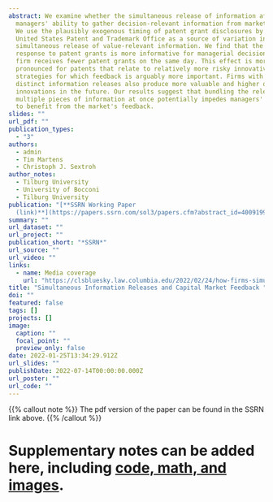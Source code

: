 ```yaml
---
abstract: We examine whether the simultaneous release of information affects
  managers' ability to gather decision-relevant information from market prices.
  We use the plausibly exogenous timing of patent grant disclosures by the
  United States Patent and Trademark Office as a source of variation in the
  simultaneous release of value-relevant information. We find that the market's
  response to patent grants is more informative for managerial decisions if the
  firm receives fewer patent grants on the same day. This effect is more
  pronounced for patents that relate to relatively more risky innovative
  strategies for which feedback is arguably more important. Firms with more
  distinct information releases also produce more valuable and higher quality
  innovations in the future. Our results suggest that bundling the release of
  multiple pieces of information at once potentially impedes managers' ability
  to benefit from the market's feedback.
slides: ""
url_pdf: ""
publication_types:
  - "3"
authors:
  - admin
  - Tim Martens
  - Christoph J. Sextroh
author_notes:
  - Tilburg University
  - University of Bocconi
  - Tilburg University
publication: "[**SSRN Working Paper
  (link)**](https://papers.ssrn.com/sol3/papers.cfm?abstract_id=4009199)"
summary: ""
url_dataset: ""
url_project: ""
publication_short: "*SSRN*"
url_source: ""
url_video: ""
links:
  - name: Media coverage
    url: "https://clsbluesky.law.columbia.edu/2022/02/24/how-firms-simultaneous-release-of-information-affects-market-feedback/"
title: "Simultaneous Information Releases and Capital Market Feedback "
doi: ""
featured: false
tags: []
projects: []
image:
  caption: ""
  focal_point: ""
  preview_only: false
date: 2022-01-25T13:34:29.912Z
url_slides: ""
publishDate: 2022-07-14T00:00:00.000Z
url_poster: ""
url_code: ""
---
```


{{% callout note %}}
The pdf version of the paper can be found in the SSRN link above.
{{% /callout %}}

# Supplementary notes can be added here, including [code, math, and images](https://wowchemy.com/docs/writing-markdown-latex/).
